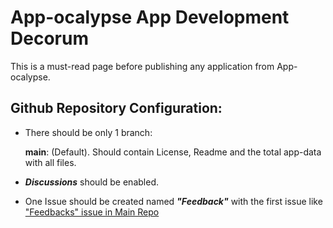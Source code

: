 # App-ocalypse App Development Decorum

 This is a must-read page before publishing any application from App-ocalypse.
 
 ## Github Repository Configuration:
 - There should be only 1 branch:
 
      **main**: (Default). Should contain License, Readme and the total app-data with all files.
     
     
 - ***Discussions*** should be enabled.
 - One Issue should be created named ***"Feedback"*** with the first issue like ["Feedbacks" issue in Main Repo](https://github.com/App-ocalypse/App-ocalypse/issues/1)
